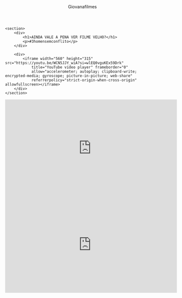 
<html lang="pt-BR">
<head>
    <link rel="stylesheet" href="styles.css">
    <title>Giovanafilmes</title>
</head>

<body>
    <header>Giovanafilmes</header>

    <section>
        <div>
            <h1>AINDA VALE A PENA VER FILME VELHO?</h1>
            <p>#3homensemconflito</p>
        </div>

        <div>
            <iframe width="560" height="315" src="https://youtu.be/WCN5JJY_wiA?si=wlEQ0vguKEx59Drk"
                title="YouTube video player" frameborder="0"
                allow="accelerometer; autoplay; clipboard-write; encrypted-media; gyroscope; picture-in-picture; web-share"
                referrerpolicy="strict-origin-when-cross-origin" allowfullscreen></iframe>
        </div>
    </section>
<div>
            <iframe width="560" height="315" src="https://youtu.be/7pQQHnqBa2E?si=NyEIJfnDER1PazyQ"
                title="YouTube video player" frameborder="0"
                allow="accelerometer; autoplay; clipboard-write; encrypted-media; gyroscope; picture-in-picture; web-share"
                referrerpolicy="strict-origin-when-cross-origin" allowfullscreen></iframe>
        </div>
    </section>
 </section>
<div>
            <iframe width="560" height="315" src="https://youtu.be/bLvqoHBptjg?si=V-oXoXdKRbD4Iltk"
                title="YouTube video player" frameborder="0"
                allow="accelerometer; autoplay; clipboard-write; encrypted-media; gyroscope; picture-in-picture; web-share"
                referrerpolicy="strict-origin-when-cross-origin" allowfullscreen></iframe>
        </div>
    </section>

</body>
